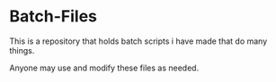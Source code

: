 # Batch-Files
This is a repository that holds batch scripts i have made that do many things.





Anyone may use and modify these files as needed.
